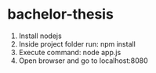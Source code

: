 ﻿# bachelor-thesis
1. Install nodejs
2. Inside project folder run:
  npm install
3. Execute command: 
  node app.js
4. Open browser and go to localhost:8080
